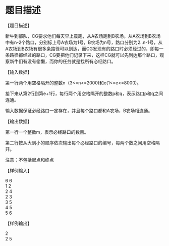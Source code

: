 # 题目描述


<p>
【题目描述】
</p>
<p>
新牛到部队，CG要求他们每天早上晨跑，从A农场跑到B农场。从A农场到B农场中有n-2个路口，分别标上号A农场为1号，B农场为n号，路口分别为2..n-1号，从A农场到B农场有很多条路径可以到达，而CG发现有的路口时必须经过的，即每一条路径都经过的路口，CG要把他们记录下来，这样CG就可以先到达那个路口，观察新牛们有没有偷懒，而你的任务就是找所有必经路口。
</p>
<p>
【输入数据】
</p>
<p>
第一行两个用空格隔开的整数n（3&lt;=n&lt;=2000)和e(1&lt;=e&lt;=8000)。
</p>
<p>
接下来从第2行到第e+1行，每行两个用空格隔开的整数p和q，表示路口p和q之间连通。
</p>
<p>
输入数据保证必经路口一定存在，并且每个路口都和A农场，B农场相连通。
</p>
<p>
【输出数据】
</p>
<p>
第一行一个整数m，表示必经路口的数目。
</p>
<p>
第二行按从大到小的顺序依次输出每个必经路口的编号，每两个数之间用空格隔开。
</p>
<p>
注意：不包括起点和终点
</p>
<p>
【样例输入】
</p>
<p>
6 6 <br/>
1 2 <br/>
2 4 <br/>
2 3 <br/>
3 5 <br/>
4 5 <br/>
5 6
</p>
<p>
【样例输出】
</p>
<p>
2 <br/>
2 5
</p>
<p>
<br/>
</p>
